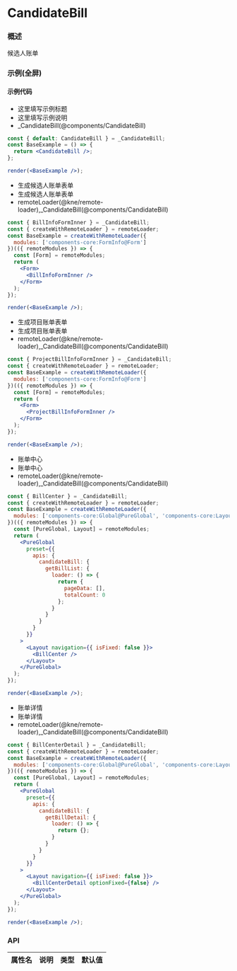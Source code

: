 
# CandidateBill


### 概述

候选人账单


### 示例(全屏)

#### 示例代码

- 这里填写示例标题
- 这里填写示例说明
- _CandidateBill(@components/CandidateBill)

```jsx
const { default: CandidateBill } = _CandidateBill;
const BaseExample = () => {
  return <CandidateBill />;
};

render(<BaseExample />);

```

- 生成候选人账单表单
- 生成候选人账单表单
- remoteLoader(@kne/remote-loader),_CandidateBill(@components/CandidateBill)

```jsx
const { BillInfoFormInner } = _CandidateBill;
const { createWithRemoteLoader } = remoteLoader;
const BaseExample = createWithRemoteLoader({
  modules: ['components-core:FormInfo@Form']
})(({ remoteModules }) => {
  const [Form] = remoteModules;
  return (
    <Form>
      <BillInfoFormInner />
    </Form>
  );
});

render(<BaseExample />);

```

- 生成项目账单表单
- 生成项目账单表单
- remoteLoader(@kne/remote-loader),_CandidateBill(@components/CandidateBill)

```jsx
const { ProjectBillInfoFormInner } = _CandidateBill;
const { createWithRemoteLoader } = remoteLoader;
const BaseExample = createWithRemoteLoader({
  modules: ['components-core:FormInfo@Form']
})(({ remoteModules }) => {
  const [Form] = remoteModules;
  return (
    <Form>
      <ProjectBillInfoFormInner />
    </Form>
  );
});

render(<BaseExample />);

```

- 账单中心
- 账单中心
- remoteLoader(@kne/remote-loader),_CandidateBill(@components/CandidateBill)

```jsx
const { BillCenter } = _CandidateBill;
const { createWithRemoteLoader } = remoteLoader;
const BaseExample = createWithRemoteLoader({
  modules: ['components-core:Global@PureGlobal', 'components-core:Layout']
})(({ remoteModules }) => {
  const [PureGlobal, Layout] = remoteModules;
  return (
    <PureGlobal
      preset={{
        apis: {
          candidateBill: {
            getBillList: {
              loader: () => {
                return {
                  pageData: [],
                  totalCount: 0
                };
              }
            }
          }
        }
      }}
    >
      <Layout navigation={{ isFixed: false }}>
        <BillCenter />
      </Layout>
    </PureGlobal>
  );
});

render(<BaseExample />);

```

- 账单详情
- 账单详情
- remoteLoader(@kne/remote-loader),_CandidateBill(@components/CandidateBill)

```jsx
const { BillCenterDetail } = _CandidateBill;
const { createWithRemoteLoader } = remoteLoader;
const BaseExample = createWithRemoteLoader({
  modules: ['components-core:Global@PureGlobal', 'components-core:Layout']
})(({ remoteModules }) => {
  const [PureGlobal, Layout] = remoteModules;
  return (
    <PureGlobal
      preset={{
        apis: {
          candidateBill: {
            getBillDetail: {
              loader: () => {
                return {};
              }
            }
          }
        }
      }}
    >
      <Layout navigation={{ isFixed: false }}>
        <BillCenterDetail optionFixed={false} />
      </Layout>
    </PureGlobal>
  );
});

render(<BaseExample />);

```


### API

|属性名|说明|类型|默认值|
|  ---  | ---  | --- | --- |

